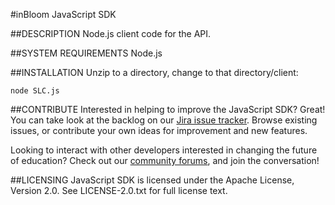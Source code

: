 #inBloom JavaScript SDK

##DESCRIPTION
Node.js client code for the API.

##SYSTEM REQUIREMENTS
Node.js

##INSTALLATION
Unzip to a directory, change to that directory/client:

	node SLC.js

##CONTRIBUTE
Interested in helping to improve the JavaScript SDK? Great! You can take look at the backlog on our [Jira issue tracker](https://support.inbloom.org "Jira"). Browse existing issues, or contribute your own ideas for improvement and new features.

Looking to interact with other developers interested in changing the future of education? Check out our [community forums](https://forums.inbloom.org/ "Forums"), and join the conversation!

##LICENSING
JavaScript SDK is licensed under the Apache License, Version 2.0. See LICENSE-2.0.txt for full license text.
